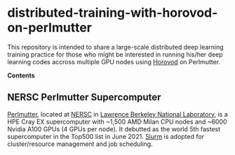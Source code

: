 # distributed-training-with-horovod-on-perlmutter

This repository is intended to share a large-scale distributed deep learning training practice for those who might be interested in running his/her deep learning codes accross multiple GPU nodes using [Horovod](https://github.com/horovod/horovod) on Perlmutter.

**Contents**

## NERSC Perlmutter Supercomputer
[Perlmutter](https://docs.nersc.gov/systems/perlmutter/architecture/), located at [NERSC](https://www.nersc.gov/) in [Lawrence Berkeley National Laboratory](https://www.lbl.gov/), is a HPE Cray EX supercomputer with ~1,500 AMD Milan CPU nodes and ~6000 Nvidia A100 GPUs (4 GPUs per node). It debutted as the world 5th fastest supercomputer in the Top500 list in June 2021. [Slurm](https://slurm.schedmd.com/) is adopted for cluster/resource management and job scheduling.
